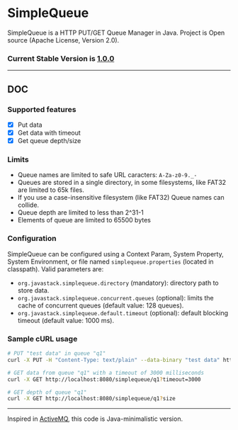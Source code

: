 # SimpleQueue

SimpleQueue is a HTTP PUT/GET Queue Manager in Java. Project is Open source (Apache License, Version 2.0).

### Current Stable Version is [1.0.0](https://maven-release.s3.amazonaws.com/release/org/javastack/simplequeue/1.0.0/simplequeue-1.0.0.war)

---

## DOC

### Supported features

  - [x] Put data
  - [x] Get data with timeout
  - [x] Get queue depth/size

### Limits

  - Queue names are limited to safe URL caracters: `A-Za-z0-9._-`
  - Queues are stored in a single directory, in some filesystems, like FAT32 are limited to 65k files.
  - If you use a case-insensitive filesystem (like FAT32) Queue names can collide.
  - Queue depth are limited to less than 2^31-1
  - Elements of queue are limited to 65500 bytes

### Configuration

SimpleQueue can be configured using a Context Param, System Property, System Environment, or file named `simplequeue.properties` (located in classpath). Valid parameters are:

  - `org.javastack.simplequeue.directory` (mandatory): directory path to store data.
  - `org.javastack.simplequeue.concurrent.queues` (optional): limits the cache of concurrent queues (default value: 128 queues).
  - `org.javastack.simplequeue.default.timeout` (optional): default blocking timeout (default value: 1000 ms).

### Sample cURL usage

```bash
# PUT "test data" in queue "q1"
curl -X PUT -H "Content-Type: text/plain" --data-binary "test data" http://localhost:8080/simplequeue/q1

# GET data from queue "q1" with a timeout of 3000 milliseconds
curl -X GET http://localhost:8080/simplequeue/q1?timeout=3000

# GET depth of queue "q1"
curl -X GET http://localhost:8080/simplequeue/q1?size
```

---
Inspired in [ActiveMQ](http://activemq.apache.org/), this code is Java-minimalistic version.
